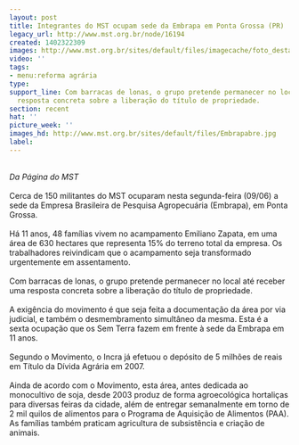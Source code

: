 ```yaml
---
layout: post
title: Integrantes do MST ocupam sede da Embrapa em Ponta Grossa (PR)
legacy_url: http://www.mst.org.br/node/16194
created: 1402322309
images: http://www.mst.org.br/sites/default/files/imagecache/foto_destaque/Embrapabre.jpg
video: ''
tags:
- menu:reforma agrária
type: 
support_line: Com barracas de lonas, o grupo pretende permanecer no local até receber  uma
  resposta concreta sobre a liberação do título de propriedade.
section: recent
hat: ''
picture_week: ''
images_hd: http://www.mst.org.br/sites/default/files/Embrapabre.jpg
label: 
---
```

<p><br><em>Da Página do&nbsp;MST</em><br><br>Cerca de 150 militantes do MST ocuparam nesta segunda-feira (09/06) a sede da Empresa Brasileira de Pesquisa Agropecuária (Embrapa), em Ponta Grossa.<br><br>Há 11 anos, 48 famílias vivem no acampamento Emiliano Zapata, em uma área de 630 hectares que representa 15% do terreno total da empresa. Os trabalhadores reivindicam que o acampamento seja transformado urgentemente em assentamento.<br><br> Com barracas de lonas, o grupo pretende permanecer no local até receber uma resposta concreta sobre a liberação do título de propriedade.<br><br>A exigência do movimento é que seja feita a documentação da área por via judicial, e também o desmembramento simultâneo da mesma. Esta é a sexta ocupação que os Sem Terra fazem em frente à sede da Embrapa em 11 anos. <br><br>Segundo o Movimento, o Incra já efetuou o depósito de 5 milhões de reais em Título da Dívida Agrária em 2007.<br><br>Ainda de acordo com o Movimento, esta área, antes dedicada ao monocultivo de soja, desde 2003 produz de forma agroecológica hortaliças para diversas feiras da cidade, além de entregar semanalmente em torno de 2 mil quilos de alimentos para o Programa de Aquisição de Alimentos (PAA). As famílias também praticam agricultura de subsistência e criação de animais.</p>
